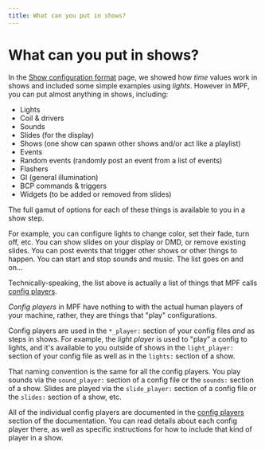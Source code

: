 ```yaml
---
title: What can you put in shows?
---
```


# What can you put in shows?


In the [Show configuration format](format.md) page, we showed how *time*
values work in shows and included some simple examples using *lights*.
However in MPF, you can put almost anything in shows, including:

* Lights
* Coil & drivers
* Sounds
* Slides (for the display)
* Shows (one show can spawn other shows and/or act like a playlist)
* Events
* Random events (randomly post an event from a list of events)
* Flashers
* GI (general illumination)
* BCP commands & triggers
* Widgets (to be added or removed from slides)

The full gamut of options for each of these things is available to you
in a show step.

For example, you can configure lights to change color, set their fade,
turn off, etc. You can show slides on your display or DMD, or remove
existing slides. You can post events that trigger other shows or other
things to happen. You can start and stop sounds and music. The list goes
on and on...

Technically-speaking, the list above is actually a list of things that
MPF calls [config players](../config_players/index.md).

*Config players* in MPF have nothing to with the actual human players of
your machine, rather, they are things that "play" configurations.

Config players are used in the `*_player:` section of your config files
*and* as steps in shows. For example, the *light player* is used to
"play" a config to lights, and it's available to you outside of shows
in the `light_player:` section of your config file as well as in the
`lights:` section of a show.

That naming convention is the same for all the config players. You play
sounds via the `sound_player:` section of a config file or the `sounds:`
section of a show. Slides are played via the `slide_player:` section of
a config file or the `slides:` section of a show, etc.

All of the individual config players are documented in the
[config players](../config_players/index.md)
section of the documentation. You can read details about each config
player there, as well as specific instructions for how to include that
kind of player in a show.

